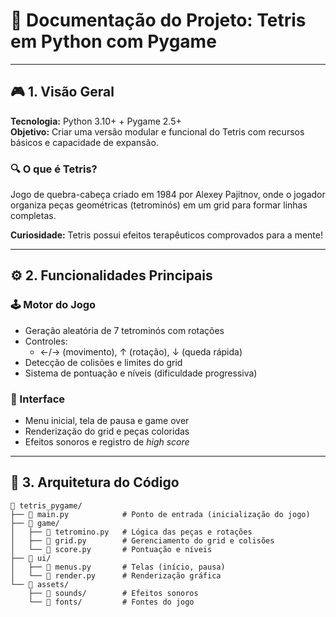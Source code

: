 # 📄 Documentação do Projeto: Tetris em Python com Pygame

---

## 🎮 1. Visão Geral
**Tecnologia:** Python 3.10+ + Pygame 2.5+  
**Objetivo:** Criar uma versão modular e funcional do Tetris com recursos básicos e capacidade de expansão.  

### 🔍 O que é Tetris?
Jogo de quebra-cabeça criado em 1984 por Alexey Pajitnov, onde o jogador organiza peças geométricas (tetrominós) em um grid para formar linhas completas.  

**Curiosidade:** Tetris possui efeitos terapêuticos comprovados para a mente!

---

## ⚙️ 2. Funcionalidades Principais
### 🕹️ Motor do Jogo
- Geração aleatória de 7 tetrominós com rotações  
- Controles: 
  - ←/→ (movimento), ↑ (rotação), ↓ (queda rápida)  
- Detecção de colisões e limites do grid  
- Sistema de pontuação e níveis (dificuldade progressiva)  

### 🎨 Interface
- Menu inicial, tela de pausa e game over  
- Renderização do grid e peças coloridas  
- Efeitos sonoros e registro de *high score*  

---

## 📂 3. Arquitetura do Código
```plaintext
📁 tetris_pygame/
├── 📄 main.py            # Ponto de entrada (inicialização do jogo)
├── 📁 game/
│   ├── 📄 tetromino.py   # Lógica das peças e rotações
│   ├── 📄 grid.py        # Gerenciamento do grid e colisões
│   └── 📄 score.py       # Pontuação e níveis
├── 📁 ui/
│   ├── 📄 menus.py       # Telas (início, pausa)
│   └── 📄 render.py      # Renderização gráfica
└── 📁 assets/
    ├── 📁 sounds/        # Efeitos sonoros
    └── 📁 fonts/         # Fontes do jogo
